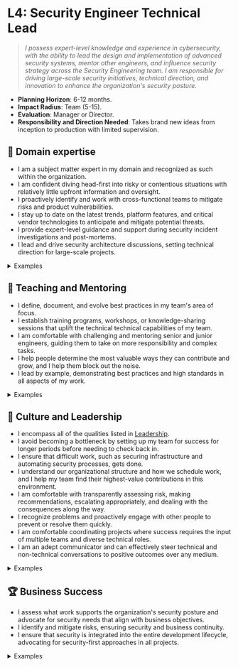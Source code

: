# L4: Security Engineer Technical Lead

> _I possess expert-level knowledge and experience in cybersecurity, with the ability to lead the design and implementation of advanced security systems, mentor other engineers, and influence security strategy across the Security Engineering team. I am responsible for driving large-scale security initiatives, technical direction, and innovation to enhance the organization's security posture._

- **Planning Horizon**: 6-12 months.
- **Impact Radius**: Team (5-15).
- **Evaluation**: Manager or Director.
- **Responsibility and Direction Needed**: Takes brand new ideas from inception to production with limited supervision.

## 🦉 Domain expertise

- I am a subject matter expert in my domain and recognized as such within the organization.
- I am confident diving head-first into risky or contentious situations with relatively little upfront information and oversight.
- I proactively identify and work with cross-functional teams to mitigate risks and product vulnerabilities.
- I stay up to date on the latest trends, platform features, and critical vendor technologies to anticipate and mitigate potential threats.
- I provide expert-level guidance and support during security incident investigations and post-mortems.
- I lead and drive security architecture discussions, setting technical direction for large-scale projects.

<details>
<summary>Examples</summary>

- I provided expert input on a critical Pitch or RFC, identifying vulnerabilities and influencing decisions for remediation in the early stages of the project lifecycle.
- I led a project to perform a comprehensive review of a critical system's security controls, identifying outdated configurations and implementing updated solutions that reduced attack surface.
- I implemented a new security monitoring tool, ensuring threat detection and response capabilities were significantly improved.

</details>

## 🌱 Teaching and Mentoring

- I define, document, and evolve best practices in my team's area of focus.
- I establish training programs, workshops, or knowledge-sharing sessions that uplift the technical technical capabilities of my team.
- I am comfortable with challenging and mentoring senior and junior engineers, guiding them to take on more responsibility and complex tasks.
- I help people determine the most valuable ways they can contribute and grow, and I help them block out the noise.
- I lead by example, demonstrating best practices and high standards in all aspects of my work.

<details>
<summary>Examples</summary>

- I created and led a workshop on advanced threat modeling techniques, enhancing the team's ability to identify security gaps.
- I regularly provide guidance during code reviews, significantly raising the team's overall code quality.
- I had some difficult conversations with my teammates, challenging them directly while showing them my care for them personally.
- I mentored a more junior engineer through a challenging project involving the deployment of a new security solution, guiding them through each phase and empowering them to become subject matter experts.
- I coached other engineers on how to present security findings effectively to teams outside of the security operations team, enhancing their communication skills and ensuring security concerns were better understood across the organization.
- I developed a security engineering onboarding program, significantly reducing the time it takes for a new team member to become productive.

</details>

## 🧭 Culture and Leadership

- I encompass all of the qualities listed in [Leadership](https://github.com/OctopusDeploy/People/blob/main/Leadership.md).
- I avoid becoming a bottleneck by setting up my team for success for longer periods before needing to check back in.
- I ensure that difficult work, such as securing infrastructure and automating security processes, gets done. 
- I understand our organizational structure and how we schedule work, and I help my team find their highest-value contributions in this environment.
- I am comfortable with transparently assessing risk, making recommendations, escalating appropriately, and dealing with the consequences along the way.
- I recognize problems and proactively engage with other people to prevent or resolve them quickly.
- I am comfortable coordinating projects where success requires the input of multiple teams and diverse technical roles.
- I am an adept communicator and can effectively steer technical and non-technical conversations to positive outcomes over any medium.

<details>
<summary>Examples</summary>

- I identified the work involved with delivering a Pitch or RFC, broke it down into tasks, and managed the project to completion.
- I led a post-mortem after a security incident, facilitating an open and blame-free discussion that resulted in actionable improvements to our security posture.
- I accurately documented the options considered in decision-making to ensure that we did not re-tread the same ground next time.
- I facilitated a difficult conversation around a vulnerability between teams, helping reach a consensus.
- I took ownership of an underperforming system, led a task force to overhaul it, and presented the results to stakeholders.
- I successfully negotiated with a vendor to improve the security features of a critical tool.
- I championed the adoption of a new threat modeling framework, guiding the team through the change process and helping them see the long-term benefits.
- I foster a culture of continuous learning by encouraging others to demo what they've been working on at our weekly show-and-tell sessions.
I led an effort to standardize our approach to infrastructure as code, ensuring that all engineers adhered to security best practices. This reduced the risk of configuration errors in our production environment.

</details>

## 🏆 Business Success

- I assess what work supports the organization's security posture and advocate for security needs that align with business objectives.
- I identify and mitigate risks, ensuring security and business continuity.
- I ensure that security is integrated into the entire development lifecycle, advocating for security-first approaches in all projects.

<details>
<summary>Examples</summary>

- I partnered with an engineering team to ensure that security considerations were prioritized from the design phase.
- I worked closely with the Compliance team and external auditors to effectively demonstrate how we satisfy ISO 27001 and SOC 2 controls.
- I presented a business case for a new security tool that was adopted across the organization, resulting in the early detection of vulnerabilities.

</details>

